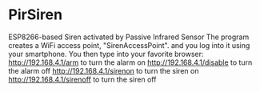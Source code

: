 # PirSiren
ESP8266-based Siren activated by Passive Infrared Sensor
The program creates a WiFi access point, "SirenAccessPoint". and you log into it using your smartphone. You then type into your favorite browser:
http://192.168.4.1/arm           to turn the alarm on
http://192.168.4.1/disable      to turn the alarm off
http://192.168.4.1/sirenon      to turn the siren on
http://192.168.4.1/sirenoff     to turn the siren off
